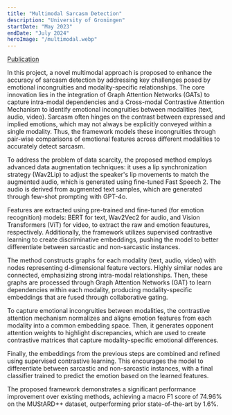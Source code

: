 ```yaml
---
title: "Multimodal Sarcasm Detection"
description: "University of Groningen"
startDate: "May 2023"
endDate: "July 2024"
heroImage: "/multimodal.webp"
---
```


<div class="bg-gray-100 p-2 rounded-md inline-block">
  <a href="https://ieeexplore.ieee.org/abstract/document/10887864" class="text-black-500 underline hover:text-blue-700" target="_blank">
    Publication
  </a>
</div>

In this project, a novel multimodal approach is proposed to enhance the accuracy of sarcasm detection by addressing key challenges posed by emotional incongruities and modality-specific relationships. The core innovation lies in the integration of Graph Attention Networks (GATs) to capture intra-modal dependencies and a Cross-modal Contrastive Attention Mechanism to identify emotional incongruities between modalities (text, audio, video). Sarcasm often hinges on the contrast between expressed and implied emotions, which may not always be explicitly conveyed within a single modality. Thus, the framework models these incongruities through pair-wise comparisons of emotional features across different modalities to accurately detect sarcasm.

To address the problem of data scarcity, the proposed method employs advanced data augmentation techniques: it uses a lip synchronization strategy (Wav2Lip) to adjust the speaker's lip movements to match the augmented audio, which is generated using fine-tuned Fast Speech 2. The audio is derived from augmented text samples, which are generated through few-shot prompting with GPT-4o. 

Features are extracted using pre-trained and fine-tuned (for emotion recognition) models: BERT for text, Wav2Vec2 for audio, and Vision Transformers (ViT) for video, to extract the raw and emotion feautures, respectively. Additionally, the framework utilizes supervised contrastive learning to create discriminative embeddings, pushing the model to better differentiate between sarcastic and non-sarcastic instances.

The method constructs graphs for each modality (text, audio, video) with nodes representing d-dimensional feature vectors. Highly similar nodes are connected, emphasizing strong intra-modal relationships. Then, these graphs are processed through Graph Attention Networks (GAT) to learn dependencies within each modality, producing modality-specific embeddings that are fused through collaborative gating.

To capture emotional incongruities between modalities, the contrastive attention mechanism normalizes and aligns emotion features from each modality into a common embedding space. Then, it generates opponent attention weights to highlight discrepancies, which are used to create contrastive matrices that capture modality-specific emotional differences.

Finally, the embeddings from the previous steps are combined and refined using supervised contrastive learning. This encourages the model to differentiate between sarcastic and non-sarcastic instances, with a final classifier trained to predict the emotion based on the learned features.

The proposed framework demonstrates a significant performance improvement over existing methods, achieving a macro F1 score of 74.96% on the MUStARD++ dataset, outperforming prior state-of-the-art by 1.6%.